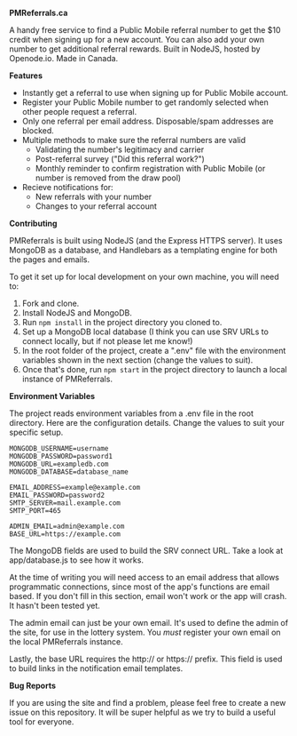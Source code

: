 **PMReferrals.ca**

A handy free service to find a Public Mobile referral number to get the $10 credit when signing up for a new account. You can also add your own number to get additional referral rewards. Built in NodeJS, hosted by Openode.io. Made in Canada.

**Features**

* Instantly get a referral to use when signing up for Public Mobile account.
* Register your Public Mobile number to get randomly selected when other people request a referral.
* Only one referral per email address. Disposable/spam addresses are blocked.
* Multiple methods to make sure the referral numbers are valid
    * Validating the number's legitimacy and carrier
    * Post-referral survey ("Did this referral work?")
    * Monthly reminder to confirm registration with Public Mobile (or number is removed from the draw pool)
* Recieve notifications for:
    * New referrals with your number
    * Changes to your referral account

**Contributing**

PMReferrals is built using NodeJS (and the Express HTTPS server). It uses MongoDB as a database, and Handlebars as a templating engine for both the pages and emails.

To get it set up for local development on your own machine, you will need to:

1. Fork and clone.
2. Install NodeJS and MongoDB.
3. Run `npm install` in the project directory you cloned to.
4. Set up a MongoDB local database (I think you can use SRV URLs to connect locally, but if not please let me know!)
5. In the root folder of the project, create a ".env" file with the environment variables shown in the next section (change the values to suit).
6. Once that's done, run `npm start` in the project directory to launch a local instance of PMReferrals.

**Environment Variables**

The project reads environment variables from a .env file in the root directory. Here are the configuration details. Change the values to suit your specific setup.

```
MONGODB_USERNAME=username
MONGODB_PASSWORD=password1
MONGODB_URL=exampledb.com
MONGODB_DATABASE=database_name

EMAIL_ADDRESS=example@example.com
EMAIL_PASSWORD=password2
SMTP_SERVER=mail.example.com
SMTP_PORT=465

ADMIN_EMAIL=admin@example.com
BASE_URL=https://example.com
```
The MongoDB fields are used to build the SRV connect URL. Take a look at app/database.js to see how it works.

At the time of writing you will need access to an email address that allows programmatic connections, since most of the app's functions are email based. If you don't fill in this section, email won't work or the app will crash. It hasn't been tested yet.

The admin email can just be your own email. It's used to define the admin of the site, for use in the lottery system. You *must* register your own email on the local PMReferrals instance.

Lastly, the base URL requires the http:// or https:// prefix. This field is used to build links in the notification email templates.

**Bug Reports**

If you are using the site and find a problem, please feel free to create a new issue on this repository. It will be super helpful as we try to build a useful tool for everyone.
